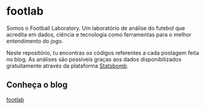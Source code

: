# footlab

Somos o Football Laboratory. Um laboratório de análise do futebol que acredita em dados, ciência e tecnologia como ferramentas para o melhor entendimento do jogo.

Neste repositório, tu encontras os códigos referentes a cada postagem feita no blog. As análises são possíveis graças aos dados disponibilizados gratuitamente através da plataforma [Statsbomb](https://statsbomb.com/).

## Conheça o blog

[footlab](https://medium.com/footlab)
